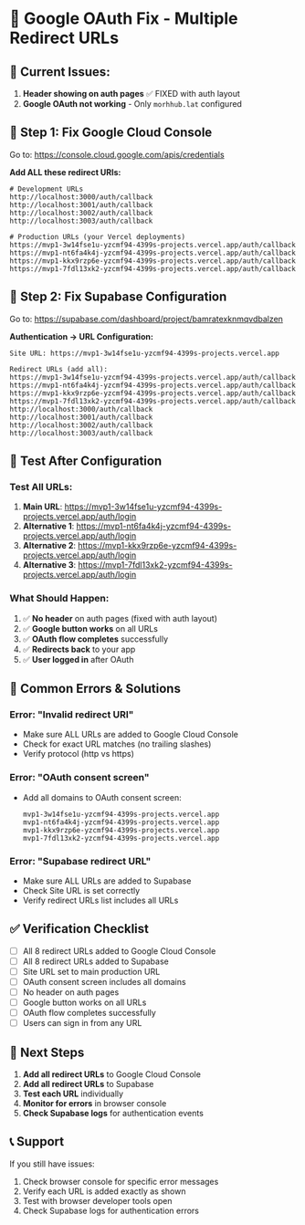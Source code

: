# 🔧 Google OAuth Fix - Multiple Redirect URLs

## 🚨 **Current Issues:**

1. **Header showing on auth pages** ✅ FIXED with auth layout
2. **Google OAuth not working** - Only `morhhub.lat` configured

## 🔧 **Step 1: Fix Google Cloud Console**

Go to: https://console.cloud.google.com/apis/credentials

**Add ALL these redirect URIs:**

```
# Development URLs
http://localhost:3000/auth/callback
http://localhost:3001/auth/callback
http://localhost:3002/auth/callback
http://localhost:3003/auth/callback

# Production URLs (your Vercel deployments)
https://mvp1-3w14fse1u-yzcmf94-4399s-projects.vercel.app/auth/callback
https://mvp1-nt6fa4k4j-yzcmf94-4399s-projects.vercel.app/auth/callback
https://mvp1-kkx9rzp6e-yzcmf94-4399s-projects.vercel.app/auth/callback
https://mvp1-7fdl13xk2-yzcmf94-4399s-projects.vercel.app/auth/callback
```

## 🔧 **Step 2: Fix Supabase Configuration**

Go to: https://supabase.com/dashboard/project/bamratexknmqvdbalzen

**Authentication → URL Configuration:**

```
Site URL: https://mvp1-3w14fse1u-yzcmf94-4399s-projects.vercel.app

Redirect URLs (add all):
https://mvp1-3w14fse1u-yzcmf94-4399s-projects.vercel.app/auth/callback
https://mvp1-nt6fa4k4j-yzcmf94-4399s-projects.vercel.app/auth/callback
https://mvp1-kkx9rzp6e-yzcmf94-4399s-projects.vercel.app/auth/callback
https://mvp1-7fdl13xk2-yzcmf94-4399s-projects.vercel.app/auth/callback
http://localhost:3000/auth/callback
http://localhost:3001/auth/callback
http://localhost:3002/auth/callback
http://localhost:3003/auth/callback
```

## 🧪 **Test After Configuration**

### **Test All URLs:**

1. **Main URL**: https://mvp1-3w14fse1u-yzcmf94-4399s-projects.vercel.app/auth/login
2. **Alternative 1**: https://mvp1-nt6fa4k4j-yzcmf94-4399s-projects.vercel.app/auth/login
3. **Alternative 2**: https://mvp1-kkx9rzp6e-yzcmf94-4399s-projects.vercel.app/auth/login
4. **Alternative 3**: https://mvp1-7fdl13xk2-yzcmf94-4399s-projects.vercel.app/auth/login

### **What Should Happen:**

1. ✅ **No header** on auth pages (fixed with auth layout)
2. ✅ **Google button works** on all URLs
3. ✅ **OAuth flow completes** successfully
4. ✅ **Redirects back** to your app
5. ✅ **User logged in** after OAuth

## 🚨 **Common Errors & Solutions**

### **Error: "Invalid redirect URI"**
- Make sure ALL URLs are added to Google Cloud Console
- Check for exact URL matches (no trailing slashes)
- Verify protocol (http vs https)

### **Error: "OAuth consent screen"**
- Add all domains to OAuth consent screen:
  ```
  mvp1-3w14fse1u-yzcmf94-4399s-projects.vercel.app
  mvp1-nt6fa4k4j-yzcmf94-4399s-projects.vercel.app
  mvp1-kkx9rzp6e-yzcmf94-4399s-projects.vercel.app
  mvp1-7fdl13xk2-yzcmf94-4399s-projects.vercel.app
  ```

### **Error: "Supabase redirect URL"**
- Make sure ALL URLs are added to Supabase
- Check Site URL is set correctly
- Verify redirect URLs list includes all URLs

## ✅ **Verification Checklist**

- [ ] All 8 redirect URLs added to Google Cloud Console
- [ ] All 8 redirect URLs added to Supabase
- [ ] Site URL set to main production URL
- [ ] OAuth consent screen includes all domains
- [ ] No header on auth pages
- [ ] Google button works on all URLs
- [ ] OAuth flow completes successfully
- [ ] Users can sign in from any URL

## 🎯 **Next Steps**

1. **Add all redirect URLs** to Google Cloud Console
2. **Add all redirect URLs** to Supabase
3. **Test each URL** individually
4. **Monitor for errors** in browser console
5. **Check Supabase logs** for authentication events

## 📞 **Support**

If you still have issues:
1. Check browser console for specific error messages
2. Verify each URL is added exactly as shown
3. Test with browser developer tools open
4. Check Supabase logs for authentication errors 